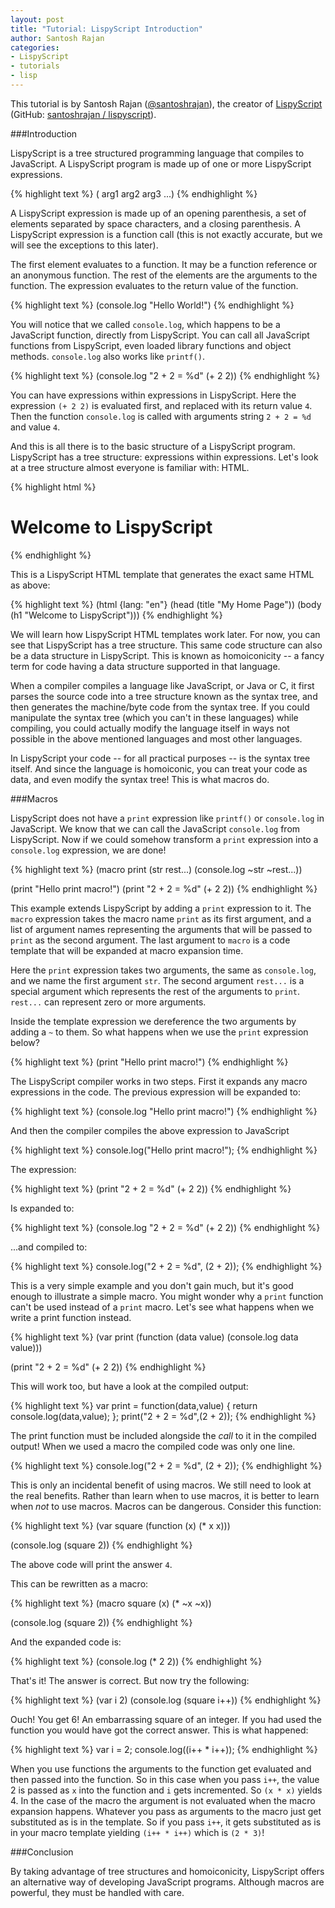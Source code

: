 ```yaml
---
layout: post
title: "Tutorial: LispyScript Introduction"
author: Santosh Rajan
categories:
- LispyScript
- tutorials
- lisp
---
```


<div class="box">
  This tutorial is by Santosh Rajan (<a href="https://twitter.com/santoshrajan">@santoshrajan</a>), the creator of <a href="http://lispyscript.com/">LispyScript</a> (GitHub: <a href="https://github.com/santoshrajan/lispyscript">santoshrajan / lispyscript</a>).
</div>

###Introduction

LispyScript is a tree structured programming language that compiles to JavaScript. A LispyScript program is made up of one or more LispyScript expressions.

{% highlight text %}
(<function> arg1 arg2 arg3 ...)
{% endhighlight %}

A LispyScript expression is made up of an opening parenthesis, a set of elements separated by space characters, and a closing parenthesis. A LispyScript expression is a function call (this is not exactly accurate, but we will see the exceptions to this later).

The first element evaluates to a function. It may be a function reference or an anonymous function. The rest of the elements are the arguments to the function. The expression evaluates to the return value of the function.

{% highlight text %}
(console.log "Hello World!")
{% endhighlight %}

You will notice that we called `console.log`, which happens to be a JavaScript function, directly from LispyScript. You can call all JavaScript functions from LispyScript, even loaded library functions and object methods. `console.log` also works like `printf()`.

{% highlight text %}
(console.log "2 + 2 = %d" (+ 2 2))
{% endhighlight %}

You can have expressions within expressions in LispyScript. Here the expression `(+ 2 2)` is evaluated first, and replaced with its return value `4`. Then the function `console.log` is called with arguments string `2 + 2 = %d` and value `4`.

And this is all there is to the basic structure of a LispyScript program. LispyScript has a tree structure: expressions within expressions. Let's look at a tree structure almost everyone is familiar with: HTML.

{% highlight html %}
<html lang="en">
  <head>
    <title>My Home Page</title>
  </head>
  <body>
    <h1>Welcome to LispyScript</h1>
  </body>
</html>
{% endhighlight %}

This is a LispyScript HTML template that generates the exact same HTML as above:

{% highlight text %}
(html {lang: "en"}
  (head
    (title "My Home Page"))
  (body
    (h1 "Welcome to LispyScript")))
{% endhighlight %}

We will learn how LispyScript HTML templates work later. For now, you can see that LispyScript has a tree structure. This same code structure can also be a data structure in LispyScript. This is known as homoiconicity -- a fancy term for code having a data structure supported in that language.

When a compiler compiles a language like JavaScript, or Java or C, it first parses the source code into a tree structure known as the syntax tree, and then generates the machine/byte code from the syntax tree. If you could manipulate the syntax tree (which you can't in these languages) while compiling, you could actually modify the language itself in ways not possible in the above mentioned languages and most other languages.

In LispyScript your code -- for all practical purposes -- is the syntax tree itself. And since the language is homoiconic, you can treat your code as data, and even modify the syntax tree! This is what macros do.

###Macros

LispyScript does not have a `print` expression like `printf()` or `console.log` in JavaScript. We know that we can call the JavaScript `console.log` from LispyScript. Now if we could somehow transform a `print` expression into a `console.log` expression, we are done!

{% highlight text %}
(macro print (str rest...)
  (console.log ~str ~rest...))

(print "Hello print macro!")
(print "2 + 2 = %d" (+ 2 2))
{% endhighlight %}

This example extends LispyScript by adding a `print` expression to it. The `macro` expression takes the macro name `print` as its first argument, and a list of argument names representing the arguments that will be passed to `print` as the second argument. The last argument to `macro` is a code template that will be expanded at macro expansion time.

Here the `print` expression takes two arguments, the same as `console.log`, and we name the first argument `str`. The second argument `rest...` is a special argument which represents the rest of the arguments to `print`. `rest...` can represent zero or more arguments.

Inside the template expression we dereference the two arguments by adding a `~` to them. So what happens when we use the `print` expression below?

{% highlight text %}
(print "Hello print macro!")
{% endhighlight %}

The LispyScript compiler works in two steps. First it expands any macro expressions in the code. The previous expression will be expanded to:

{% highlight text %}
(console.log "Hello print macro!")
{% endhighlight %}

And then the compiler compiles the above expression to JavaScript

{% highlight text %}
console.log("Hello print macro!");
{% endhighlight %}

The expression:

{% highlight text %}
(print "2 + 2 = %d" (+ 2 2))
{% endhighlight %}

Is expanded to:

{% highlight text %}
(console.log "2 + 2 = %d" (+ 2 2))
{% endhighlight %}

...and compiled to:

{% highlight text %}
console.log("2 + 2 = %d", (2 + 2));
{% endhighlight %}

This is a very simple example and you don't gain much, but it's good enough to illustrate a simple macro. You might wonder why a `print` function can't be used instead of a `print` macro. Let's see what happens when we write a print function instead.

{% highlight text %}
(var print
  (function (data value)
    (console.log data value)))

(print "2 + 2 = %d" (+ 2 2))
{% endhighlight %}

This will work too, but have a look at the compiled output:

{% highlight text %}
var print = function(data,value) {
    return console.log(data,value);
};
print("2 + 2 = %d",(2 + 2));
{% endhighlight %}

The print function must be included alongside the _call_ to it in the compiled output! When we used a macro the compiled code was only one line.

{% highlight text %}
console.log("2 + 2 = %d", (2 + 2));
{% endhighlight %}

This is only an incidental benefit of using macros. We still need to look at the real benefits. Rather than learn when to use macros, it is better to learn when _not_ to use macros. Macros can be dangerous. Consider this function:

{% highlight text %}
(var square
  (function (x)
    (* x x)))

(console.log (square 2))
{% endhighlight %}

The above code will print the answer `4`.

This can be rewritten as a macro:

{% highlight text %}
(macro square (x)
  (* ~x ~x))

(console.log (square 2))
{% endhighlight %}

And the expanded code is:

{% highlight text %}
(console.log (* 2 2))
{% endhighlight %}

That's it! The answer is correct. But now try the following:

{% highlight text %}
(var i 2)
(console.log (square i++))
{% endhighlight %}

Ouch! You get 6! An embarrassing square of an integer. If you had used the function you would have got the correct answer. This is what happened:

{% highlight text %}
var i = 2;
console.log((i++ * i++));
{% endhighlight %}

When you use functions the arguments to the function get evaluated and then passed into the function. So in this case when you pass `i++`, the value 2 is passed as `x` into the function and `i` gets incremented. So `(x * x)` yields 4. In the case of the macro the argument is not evaluated when the macro expansion happens. Whatever you pass as arguments to the macro just get substituted as is in the template. So if you pass `i++`, it gets substituted as is in your macro template yielding `(i++ * i++)` which is `(2 * 3)`!

###Conclusion

By taking advantage of tree structures and homoiconicity, LispyScript offers an alternative way of developing JavaScript programs.  Although macros are powerful, they must be handled with care.
